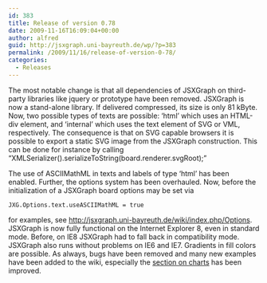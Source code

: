 ```yaml
---
id: 383
title: Release of version 0.78
date: 2009-11-16T16:09:04+00:00
author: alfred
guid: http://jsxgraph.uni-bayreuth.de/wp/?p=383
permalink: /2009/11/16/release-of-version-0-78/
categories:
  - Releases
---
```

The most notable change is that all dependencies of JSXGraph on third-party libraries like jquery or prototype have been removed. JSXGraph is now a stand-alone library. If delivered compressed, its size is only 81 kByte. Now, two possible types of texts are possible: &#8216;html&#8217; which uses an HTML-div element, and &#8216;internal&#8217; which uses the text element of SVG or VML, respectively. The consequence is that on SVG capable browsers it is possible to export a static SVG image from the JSXGraph construction. This can be done for instance by calling &#8220;XMLSerializer().serializeToString(board.renderer.svgRoot);&#8221;
  
The use of ASCIIMathML in texts and labels of type &#8216;html&#8217; has been enabled. Further, the options system has been overhauled. Now, before the initialization of a JSXGraph board options may be set via

    
    JXG.Options.text.useASCIIMathML = true
    

for examples, see <http://jsxgraph.uni-bayreuth.de/wiki/index.php/Options>. JSXGraph is now fully functional on the Internet Explorer 8, even in standard mode. Before, on IE8 JSXGraph had to fall back in compatibility mode. JSXGraph also runs without problems on IE6 and IE7. Gradients in fill colors are possible. As always, bugs have been removed and many new examples have been added to the wiki, especially the [section on charts](http://jsxgraph.uni-bayreuth.de/wiki/index.php/Category:Charts) has been improved.